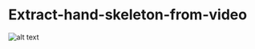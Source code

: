 # Extract-hand-skeleton-from-video
![alt text](<https://github.com/minhAI2045/Extract-hand-skeleton-from-video/raw/main/ClassBoneMay1/Class A/A_1_20052023_2_1.jpg>)
